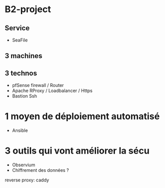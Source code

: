 # B2-project

## Service

- SeaFile

## 3 machines

## 3 technos

- pfSense firewall / Router
- Apache RProxy / Loadbalancer / Https
- Bastion Ssh

# 1 moyen de déploiement automatisé

- Ansible

# 3 outils qui vont améliorer la sécu

- Observium
- Chiffrement des données ?

reverse proxy: caddy

